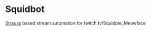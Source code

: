 # Squidbot
[Strauss](https://github.com/squidpie/strauss) based stream automation for twitch.tv/Squidpie_Meowface